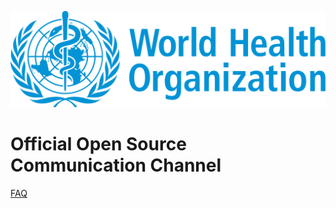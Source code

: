 ![logo](images/h-logo-blue.svg ':no-zoom')

# Official Open Source Communication Channel

[FAQ](/00_getting_started)
